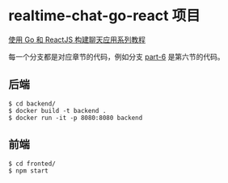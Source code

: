 # realtime-chat-go-react 项目

[使用 Go 和 ReactJS 构建聊天应用系列教程](https://tutorialedge.net/projects/chat-system-in-go-and-react/)

每一个分支都是对应章节的代码，例如分支 [part-6](https://github.com/watermelo/realtime-chat-go-react/tree/part-6) 是第六节的代码。

## 后端
```shell
$ cd backend/
$ docker build -t backend .
$ docker run -it -p 8080:8080 backend
```

## 前端
```shell
$ cd fronted/
$ npm start
```
